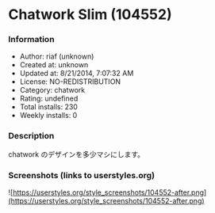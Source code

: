 # Chatwork Slim (104552)

### Information
- Author: riaf (unknown)
- Created at: unknown
- Updated at: 8/21/2014, 7:07:32 AM
- License: NO-REDISTRIBUTION
- Category: chatwork
- Rating: undefined
- Total installs: 230
- Weekly installs: 0


### Description
chatwork のデザインを多少マシにします。


### Screenshots (links to userstyles.org)
![https://userstyles.org/style_screenshots/104552-after.png](https://userstyles.org/style_screenshots/104552-after.png)


